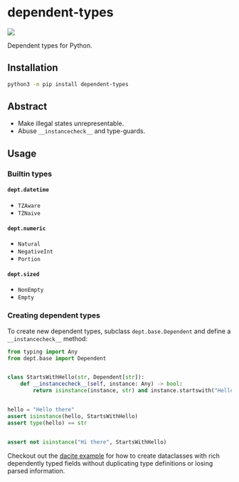 # dependent-types

[![](https://github.com/antonagestam/dependent-types/workflows/CI/badge.svg)][CI]

[CI]: https://github.com/antonagestam/dependent-types/actions?query=workflow%3ACI

Dependent types for Python.

## Installation

```bash
python3 -m pip install dependent-types
```

## Abstract

- Make illegal states unrepresentable.
- Abuse `__instancecheck__` and type-guards.

## Usage

### Builtin types

#### `dept.datetime`

- `TZAware`
- `TZNaive`

#### `dept.numeric`

- `Natural`
- `NegativeInt`
- `Portion`

#### `dept.sized`

- `NonEmpty`
- `Empty`

### Creating dependent types

To create new dependent types, subclass `dept.base.Dependent` and define a
`__instancecheck__` method:

```python
from typing import Any
from dept.base import Dependent


class StartsWithHello(str, Dependent[str]):
    def __instancecheck__(self, instance: Any) -> bool:
        return isinstance(instance, str) and instance.startswith("Hello")


hello = "Hello there"
assert isinstance(hello, StartsWithHello)
assert type(hello) == str


assert not isinstance("Hi there", StartsWithHello)
```

Checkout out the [dacite example] for how to create dataclasses with rich
dependently typed fields without duplicating type definitions or losing parsed
information.

[dacite example]: examples/dacite/test_dacite.py
